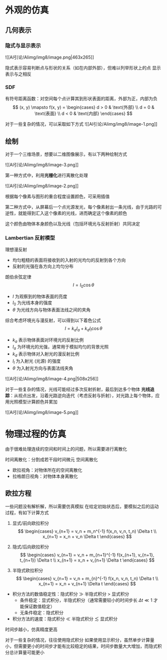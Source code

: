 # 外观的仿真
## 几何表示

### 隐式与显示表示

![[AI引论/AIimg/img8/image.png|463x265]]

隐式表示容易判断点与形状的关系（如在内部外部），但难以列举形状上的点
显示表示与之相反

### SDF

有符号距离函数：对空间每个点计算其到形状表面的距离，外部为正，内部为负
$$
(x, y) \mapsto f(x, y) =
\begin{cases} 
d > 0 & \text{外部} \\
d = 0 & \text{表面} \\
d < 0 & \text{内部}
\end{cases}
$$

对于一些复杂的情况，可以采取如下方式
![[AI引论/AIimg/img8/image-1.png]]

## 绘制

对于一个三维场景，想要以二维图像展示，有以下两种绘制方式

![[AI引论/AIimg/img8/image-3.png]]

第一种方式中，利用**光栅化**进行离散化处理

![[AI引论/AIimg/img8/image-2.png]]

根据每个像素与图形的重合程度设置颜色，可采用插值

第二种方式中，从屏幕后一个点光源发光，每个像素射出一条光线，由于光路的可逆性，就能得到汇入这个像素的光线，进而确定这个像素的颜色

这个颜色由物体本身颜色以及光线（包括环境光与反射折射）共同决定

### Lambertian 反射模型

理想漫反射
- 均匀粗糙的表面将接收到的入射的光均匀的反射到各个方向
- 反射的光强在各方向上均匀分布

朗伯余弦定律
$$
I = I_0 \cos \theta
$$
- $I$ 为观察到的物体表面的亮度
- $I_0$ 为光线本身的强度
- $\theta$ 为光线方向与物体表面法线之间的夹角

综合考虑环境光与漫反射，可以得到以下着色公式
$$
I = k_a I_a + k_d I_l \cos \theta
$$
-  $k_a$ 表示物体表面对环境光的反射比例
-  $I_a$ 为环境光的光强，通常用于模拟均匀的背景光照
-  $k_d$ 表示物体对入射光的漫反射比例
-  $I_l$ 为入射光 (光源) 的强度
-  $\theta$ 为入射光方向与表面法线夹角

![[AI引论/AIimg/img8/image-4.png|508x256]]


对于一些复杂的情况，光线可能经过多次反射折射，最后到达多个物体
**光线追踪**：从视点出发，沿着光路逆向迭代（考虑反射与折射），对光路上每个物体，应用光照模型计算颜色并累加

![[AI引论/AIimg/img8/image-5.png]]

# 物理过程的仿真

由于很难处理连续的空间和时间上的问题，所以需要进行离散化

时间离散化：分割成若干段时间微元
空间离散化
- 欧拉视角：对物体所在的空间离散化
- 拉格朗日视角：对物体本身离散化

## 欧拉方程

一些问题没有解析解，所以需要仿真模拟
在给定初始状态后，要模拟之后的运动过程，有如下计算方式

1. 显式/前向欧拉积分
$$
\begin{cases} 
v_{n+1} = v_n + m_n^{-1} f(x_n, v_n, t_n) \Delta t \\
x_{n+1} = x_n + v_n \Delta t
\end{cases}
$$

2. 隐式/后向欧拉积分
$$
\begin{cases} 
v_{n+1} = v_n + m_{n+1}^{-1} f(x_{n+1}, v_{n+1}, t_{n+1}) \Delta t \\
x_{n+1} = x_n + v_{n+1} \Delta t
\end{cases}
$$

3. 半隐式欧拉积分
$$
\begin{cases} 
v_{n+1} = v_n + m_{n}^{-1} f(x_n, v_n, t_n) \Delta t \\
x_{n+1} = x_n + v_{n+1} \Delta t
\end{cases}
$$

- 积分方法的数值稳定性：隐式积分 ≫ 半隐式积分 > 显式积分  
	- 条件稳定：显式积分，半隐式积分（通常需要较小的时间步长 $\Delta t \ll 1$ 才能保证数值稳定）
	- 无条件稳定：隐式积分  
- 积分方法的速度：隐式积分 ≪ 半隐式积分 ≲ 显式积分  

时间步越小，仿真精度更高

对于一些复杂的情况，往往使用隐式积分
如果使用显示积分，虽然单步计算量小，但需要更小的时间步才能有比较稳定的结果，时间步数量大大增加，而隐式积分总计算量可能更小

